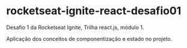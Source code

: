 # rocketseat-ignite-react-desafio01

Desafio 1 da Rocketseat Ignite, Trilha react.js, módulo 1.

Aplicação dos conceitos de componentização e estado no projeto.
